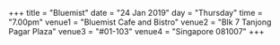 +++
title = "Bluemist"
date = "24 Jan 2019"
day = "Thursday"
time = "7.00pm"
venue1 = "Bluemist Cafe and Bistro"
venue2 = "Blk 7 Tanjong Pagar Plaza"
venue3 = "#01-103"
venue4 = "Singapore 081007"
+++
